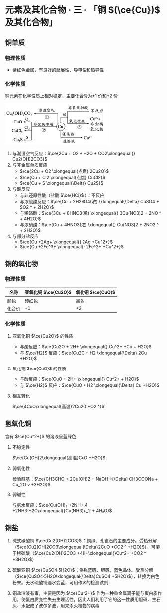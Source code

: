# 元素及其化合物 · 三 · 「铜 $(\ce{Cu})$ 及其化合物」

## 铜单质

### 物理性质
- 紫红色金属，有良好的延展性、导电性和热导性

### 化学性质

铜元素在化学性质上相对稳定，主要化合价为+1 价和+2 价

<img src="./images/3.1.png" style="zoom:33%;" />

1. 与潮湿空气反应：$\ce{2Cu + O2 + H2O + CO2\xlongequal{} Cu2(OH)2CO3}$
2. 与非金属单质反应
   - $\ce{2Cu + O2 \xlongequal{点燃} 2Cu2O}$
   - $\ce{Cu + Cl2 \xlongequal{点燃} CuCl2}$
   - $\ce{Cu + S \xlongequal{\Delta} Cu2S}$
3. 与酸反应
   - 与非还原性酸（盐酸 $\ce{HCl}$ ）：不反应
   - 与浓硫酸反应：$\ce{Cu + 2H2SO4(浓) \xlongequal{\Delta} CuSO4 + SO2 ^ + 2H2O}$
   - 与稀硝酸：$\ce{3Cu + 8HNO3(稀) \xlongequal{} 3Cu(NO3)2 + 2NO ^ + 4H2O}$
   - 与浓硝酸：$\ce{Cu + 4HNO3(浓) \xlongequal{} Cu(NO3)2 + 2NO2 ^ + 2H2O}$
4. 与部分盐反应
   - $\ce{Cu +2Ag+ \xlongequal{} 2Ag +Cu^2+}$
   - $\ce{Cu +2Fe^3+ \xlongequal{} 2Fe^2+ +Cu^2+}$

## 铜的氧化物

### 物理性质

| 名称   | 亚氧化铜 $\ce{Cu2O}$ | 氧化铜 $\ce{CuO}$ |
| ------ | -------------------- | ----------------- |
| 颜色   | 砖红色               | 黑色              |
| 化合价 | +1                   | +2                |
### 化学性质

1. 亚氧化铜 $\ce{Cu2O}$ 的性质
   - 与酸反应：$\ce{Cu2O + 2H+ \xlongequal{} Cu^2+ +Cu + H2O}$
   - 与 $\ce{H2}$ 反应：$\ce{Cu2O + H2 \xlongequal{\Delta} 2Cu +H2O}$

2. 氧化铜 $\ce{CuO}$ 的性质
   - 与酸反应：$\ce{CuO + 2H+ \xlongequal{} Cu^2+ + H2O}$
   - 与 $\ce{H2}$ 反应：$\ce{CuO + H2 \xlongequal{\Delta} Cu +H2O}$

3. 相互转化

   $\ce{4CuO\xlongequal{高温}2Cu2O +O2 ^}$

## 氢氧化铜

含有 $\ce{Cu^2+}$ 的溶液呈蓝绿色

1. 不稳定性

   $\ce{Cu(OH)2\xlongequal{高温}CuO +H2O}$

2. 弱氧化性

   检验醛基：$\ce{CH3CHO + 2Cu(OH)2 + NaOH->[\Delta] CH3COONa + Cu_2O v +3H2O}$

3. 弱碱性

   与氨水反应：$\ce{Cu(OH)₂ +2NH+_4 +2NH3·H2O\xlongequal{}Cu(NH3)+_2 + 4H₂O}$

## 铜盐

1. 碱式碳酸铜 $\ce{Cu2(OH)2CO3}$ ：铜绿、孔雀石的主要成分。受热分解（$\ce{Cu2(OH)2CO3\xlongequal{\Delta}2CuO +CO2 ^ +H2O}$），可溶于稀硫酸（$\ce{Cu2(OH)2CO3 +4H+\xlongequal{}Cu^2+ +CO2 ^ +3H2O}$）

2. 硫酸亚铜 $\ce{CuSO4·5H2O}$：俗称蓝矾、胆矾，蓝色晶体。受热分解（$\ce{CuSO4·5H2O\xlongequal{\Delta}CuSO4 +5H2O}$），转换为白色粉末。无水硫酸铜遇水变蓝，可用作水的检测试剂

3. 铜盐溶液有毒，主要是因为 $\ce{Cu^2+}$ 作为一种重金属离子能与蛋白质作用，使蛋白质变性失去生理活性，因此人们利用了它的这一性质用胆矾、生石灰、水配成了波尔多液，用来杀灭植物的病毒

